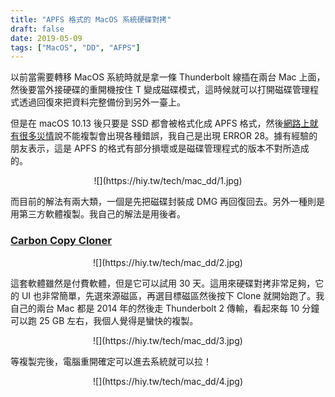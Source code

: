 ```yaml
---
title: "APFS 格式的 MacOS 系統硬碟對拷"
draft: false
date: 2019-05-09
tags: ["MacOS", "DD", "AFPS"]
---
```


以前當需要轉移 MacOS 系統時就是拿一條 Thunderbolt 線插在兩台 Mac 上面，然後要當外接硬碟的重開機按住 T 變成磁碟模式，這時候就可以打開磁碟管理程式透過回復來把資料完整備份到另外一臺上。

<!--more-->

但是在 macOS 10.13 後只要是 SSD 都會被格式化成 APFS 格式，然後[網路上就有很多災情](https://discussions.apple.com/thread/8340855)說不能複製會出現各種錯誤，我自己是出現 ERROR 28。據有經驗的朋友表示，這是 APFS 的格式有部分損壞或是磁碟管理程式的版本不對所造成的。

<center>
![](https://hiy.tw/tech/mac_dd/1.jpg)
</center>

而目前的解法有兩大類，一個是先把磁碟封裝成 DMG 再回復回去。另外一種則是用第三方軟體複製。我自己的解法是用後者。


### [Carbon Copy Cloner](https://bombich.com/download)

<center>
![](https://hiy.tw/tech/mac_dd/2.jpg)
</center>

這套軟體雖然是付費軟體，但是它可以試用 30 天。這用來硬碟對拷非常足夠，它的 UI 也非常簡單，先選來源磁區，再選目標磁區然後按下 Clone 就開始跑了。我自己的兩台 Mac 都是 2014 年的然後走 Thunderbolt 2 傳輸，看起來每 10 分鐘可以跑 25 GB 左右，我個人覺得是蠻快的複製。

<center>
![](https://hiy.tw/tech/mac_dd/3.jpg)
</center>


等複製完後，電腦重開確定可以進去系統就可以拉！

<center>
![](https://hiy.tw/tech/mac_dd/4.jpg)
</center>






